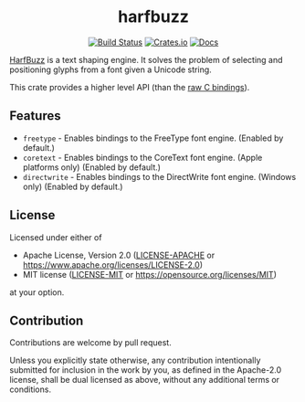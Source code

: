 <div align="center">

# harfbuzz

[![Build Status](https://github.com/servo/rust-harfbuzz/actions/workflows/main.yml/badge.svg)](https://github.com/servo/rust-harfbuzz/actions)
[![Crates.io](https://img.shields.io/crates/v/harfbuzz.svg)](https://crates.io/crates/harfbuzz)
[![Docs](https://docs.rs/harfbuzz/badge.svg)](https://docs.rs/harfbuzz)

</div>

[HarfBuzz](https://harfbuzz.github.io/) is a text shaping engine. It
solves the problem of selecting and positioning glyphs from a font
given a Unicode string.

This crate provides a higher level API (than the
[raw C bindings](https://crates.io/crates/harfbuzz-sys)).

## Features

- `freetype` - Enables bindings to the FreeType font engine. (Enabled by default.)
- `coretext` - Enables bindings to the CoreText font engine. (Apple platforms only) (Enabled by default.)
- `directwrite` - Enables bindings to the DirectWrite font engine. (Windows only) (Enabled by default.)

## License

Licensed under either of

- Apache License, Version 2.0
   ([LICENSE-APACHE](LICENSE-APACHE) or <https://www.apache.org/licenses/LICENSE-2.0>)
- MIT license
   ([LICENSE-MIT](LICENSE-MIT) or <https://opensource.org/licenses/MIT>)

at your option.

## Contribution

Contributions are welcome by pull request.

Unless you explicitly state otherwise, any contribution intentionally submitted
for inclusion in the work by you, as defined in the Apache-2.0 license, shall be
dual licensed as above, without any additional terms or conditions.